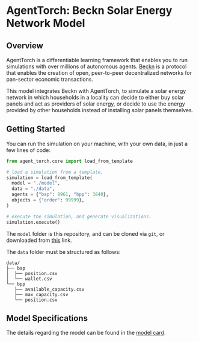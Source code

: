# AgentTorch: Beckn Solar Energy Network Model

## Overview

AgentTorch is a differentiable learning framework that enables you to
run simulations with over millions of autonomous agents.
[Beckn](https://becknprotocol.io) is a protocol that enables the
creation of open, peer-to-peer decentralized networks for pan-sector
economic transactions.

This model integrates Beckn with AgentTorch, to simulate a solar energy
network in which households in a locality can decide to either buy solar
panels and act as providers of solar energy, or decide to use the energy
provided by other households instead of installing solar panels
themselves.

## Getting Started

You can run the simulation on your machine, with your own data, in just
a few lines of code:

```py
from agent_torch.core import load_from_template

# load a simulation from a template.
simulation = load_from_template(
  model = "./model",
  data = "./data",
  agents = {"bap": 8961, "bpp": 3840},
  objects = {"order": 99999},
)

# execute the simulation, and generate visualizations.
simulation.execute()
```

The `model` folder is this repository, and can be cloned via `git`, or
downloaded from
[this](https://github.com/AgentTorch/agent-torch-beckn/archive/refs/heads/beckn-solar.zip)
link.

The `data` folder must be structured as follows:

```
data/
├── bap
│  ├── position.csv
│  └── wallet.csv
└── bpp
   ├── available_capacity.csv
   ├── max_capacity.csv
   └── position.csv
```

## Model Specifications

The details regarding the model can be found in the
[model card](model_card.md).
